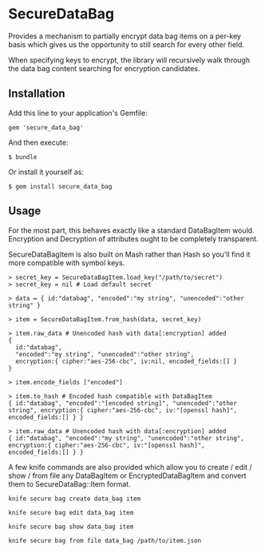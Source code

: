 # SecureDataBag

Provides a mechanism to partially encrypt data bag items on a per-key basis which gives us the opportunity to still search for every other field.

When specifying keys to encrypt, the library will recursively walk through the data bag content searching for encryption candidates.

## Installation

Add this line to your application's Gemfile:

    gem 'secure_data_bag'

And then execute:

    $ bundle

Or install it yourself as:

    $ gem install secure_data_bag

## Usage

For the most part, this behaves exactly like a standard DataBagItem would. Encryption and Decryption of attributes ought to be completely transparent.

SecureDataBagItem is also built on Mash rather than Hash so you'll find it more compatible with symbol keys. 

```
> secret_key = SecureDataBagItem.load_key("/path/to/secret")
> secret_key = nil # Load default secret

> data = { id:"databag", "encoded":"my string", "unencoded":"other string" }

> item = SecureDataBagItem.from_hash(data, secret_key)

> item.raw_data # Unencoded hash with data[:encryption] added
{ 
  id:"databag", 
  "encoded":"my string", "unencoded":"other string", 
  encryption:{ cipher:"aes-256-cbc", iv:nil, encoded_fields:[] } 
}

> item.encode_fields ["encoded"]

> item.to_hash # Encoded hash compatible with DataBagItem
{ id:"databag", "encoded":"[encoded string]", "unencoded":"other string", encryption:{ cipher:"aes-256-cbc", iv:"[openssl hash]", encoded_fields:[] } }

> item.raw_data # Unencoded hash with data[:encryption] added
{ id:"databag", "encoded":"my string", "unencoded":"other string", encryption:{ cipher:"aes-256-cbc", iv:"[openssl hash]", encoded_fields:[] } }

```

A few knife commands are also provided which allow you to create / edit / show / from file any DataBagItem or EncryptedDataBagItem and convert them to SecureDataBag::Item format.

```
knife secure bag create data_bag item

knife secure bag edit data_bag item

knife secure bag show data_bag item

knife secure bag from file data_bag /path/to/item.json
```


